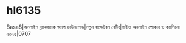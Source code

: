 # hl6135
Basa8|অনলাইন ব্ল্যাকজ্যাক অ্যাপ ডাউনলোড|নতুন বাস্কেটবল বেটিং|লাইভ অনলাইন পোকার ও ক্যাসিনো ২০২৫|0707 
